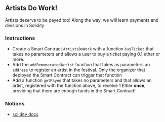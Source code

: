 ## Artists Do Work!

Artists deserve to be payed too! Along the way, we will learn payments and divisions in Solidity

### Instructions

- Create a Smart Contract `ArtistsDoWork` with a function `buyTicket` that takes no parameters and allows a user to buy a ticket paying 0.1 ether or more.
- Add the `addRemuneratedArtist` function that takes as parameters an `address` to register an artist in the festival. Only the organizer that deployed the Smart Contract can trigger that function
- Add a function `getPayed` that takes no parameters and that allows an artist, registered with the function above, to receive 1 Ether **once**, providing that there are enough funds in the Smart Contract!


### Notions

- [solidity docs](https://docs.soliditylang.org/)
